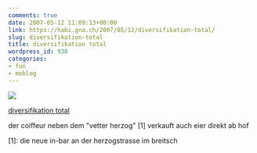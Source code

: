 ```yaml
---
comments: true
date: 2007-05-12 11:09:13+00:00
link: https://habi.gna.ch/2007/05/12/diversifikation-total/
slug: diversifikation-total
title: diversifikation total
wordpress_id: 938
categories:
- fun
- moblog
---
```



 [![](https://static.flickr.com/202/494652807_57af3844e8_m.jpg)](https://www.flickr.com/photos/habi/494652807/)
   

 
  [diversifikation total](https://www.flickr.com/photos/habi/494652807/)
    

 



der coiffeur neben dem "vetter herzog" [1] verkauft auch eier direkt ab hof  
  

  
  

[1]: die neue in-bar an der herzogstrasse im breitsch
  

